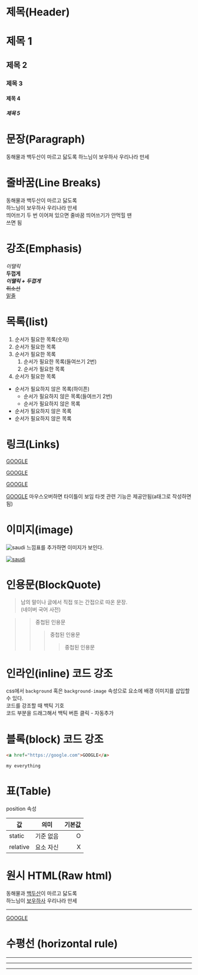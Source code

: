 # 제목(Header)

# 제목 1
## 제목 2
### 제목 3
#### 제목 4
##### 제목 5

# 문장(Paragraph)

동해물과 백두산이 마르고 닳도록
하느님이 보우하사 우리나라 만세 

# 줄바꿈(Line Breaks)

동해물과 백두산이 마르고 닳도록  
하느님이 보우하사 우리나라 만세  
띄어쓰기 두 번 이어져 있으면 줄바꿈
띄어쓰기가 안먹힐 땐 <br/> 쓰면 됨

# 강조(Emphasis)

_이탤릭_  
**두껍게**  
**_이탤릭 + 두껍게_**  
~~취소선~~  
<u>밑줄</u> 

# 목록(list)

1. 순서가 필요한 목록(숫자)
1. 순서가 필요한 목록
1. 순서가 필요한 목록
    1. 순서가 필요한 목록(들여쓰기 2번)
    1. 순서가 필요한 목록
1. 순서가 필요한 목록


- 순서가 필요하지 않은 목록(하이픈)
    - 순서가 필요하지 않은 목록(들여쓰기 2번)
    - 순서가 필요하지 않은 목록
- 순서가 필요하지 않은 목록
- 순서가 필요하지 않은 목록

# 링크(Links)

<a href="https://google.com">GOOGLE</a>

[GOOGLE](https://google.com)

<a href="https://google.com" title="구글로 이동">GOOGLE</a>

[GOOGLE](https://google.com "구글로 이동")
마우스오버하면 타이틀이 보임
타겟 관련 기능은 제공안됨(a태그로 작성하면됨)

# 이미지(image)

![saudi](https://unsplash.com/ko/%EC%82%AC%EC%A7%84/%EC%95%8C-%ED%8C%8C%EC%9D%B4%EC%82%B4%EB%A6%AC%EC%95%BC-%EC%84%BC%ED%84%B0-HKWbVK1AQys)
느낌표를 추가하면 이미지가 보인다.

[![saudi](https://unsplash.com/ko/%EC%82%AC%EC%A7%84/%EC%95%8C-%ED%8C%8C%EC%9D%B4%EC%82%B4%EB%A6%AC%EC%95%BC-%EC%84%BC%ED%84%B0-HKWbVK1AQys)](https://unsplash.com)

# 인용문(BlockQuote)

> 남의 말이나 글에서 직접 또는 간접으로 따온 문장.  
> (네이버 국어 사전)

>> 중첩된 인용문
>>> 중첩된 인용문
>>>> 중첩된 인용문

# 인라인(inline) 코드 강조

css에서 `background` 혹은 `background-image` 속성으로 요소에 배경 이미지를 삽입할 수 있다.  
코드를 강조할 때 백틱 기호  
코드 부분을 드래그해서 백틱 버튼 클릭 - 자동추가

# 블록(block) 코드 강조

```html
<a href="https://google.com">GOOGLE</a>
```

```plaintext
my everything
```

# 표(Table)

position 속성

값 | 의미 | 기본값
--|:--:|--:
static | 기준 없음 | O  
relative | 요소 자신 | X
<!-- 
--|--|-- 제목과 내용 구분 
-->
<!-- 
:--: 가운데정렬
--: 오른쪽 정렬
 -->

# 원시 HTML(Raw html)

동해물과 <u>백두산</u>이 마르고 닳도록<br/>
하느님이 <span style="text-decoration: underline">보우하사</span> 우리나라 만세

---

<a href="https://google.com" target="_blank">GOOGLE</a>

# 수평선 (horizontal rule)

---

***

___